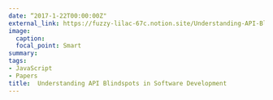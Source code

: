```yaml
---
date: “2017-1-22T00:00:00Z"
external_link: https://fuzzy-lilac-67c.notion.site/Understanding-API-Blindspots-in-Software-Development-ce2600b33d644ccf84296df1cb3968d3?pvs=74
image:
  caption:
  focal_point: Smart
summary: 
tags:
- JavaScript
- Papers
title:  Understanding API Blindspots in Software Development
---
```

